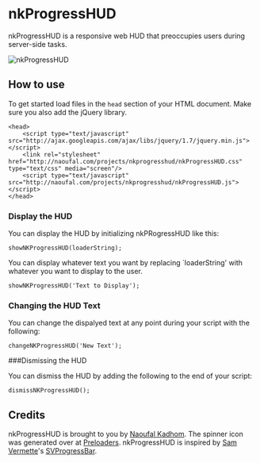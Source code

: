 nkProgressHUD
=============

nkProgressHUD is a responsive web HUD that preoccupies users during server-side tasks.

![nkProgressHUD](http://naoufal.com/projects/nkprogresshud/screens/nkProgressHUD-screen-1.png)

How to use
----------

To get started load files in the `head` section of your HTML document. Make sure you also add the jQuery library.

    <head>
        <script type="text/javascript" src="http://ajax.googleapis.com/ajax/libs/jquery/1.7/jquery.min.js"></script>
        <link rel="stylesheet" href="http://naoufal.com/projects/nkprogresshud/nkProgressHUD.css" type="text/css" media="screen"/>
        <script type="text/javascript" src="http://naoufal.com/projects/nkprogresshud/nkProgressHUD.js"></script>
    </head>

### Display the HUD

You can display the HUD by initializing nkPRogressHUD like this:

    showNKProgressHUD(loaderString);

You can display whatever text you want by replacing `loaderString' with whatever you want to display to the user.

    showNKProgressHUD('Text to Display');

### Changing the HUD Text

You can change the dispalyed text at any point during your script with the following:

    changeNKProgressHUD('New Text');

###Dismissing the HUD

You can dismiss the HUD by adding the following to the end of your script:

    dismissNKProgressHUD();


## Credits

nkProgressHUD is brought to you by [Naoufal Kadhom](http://github.com/naoufal). The spinner icon was generated over at [Preloaders](http://preloaders.net/). nkProgressHUD is inspired by [Sam Vermette](http://samvermette.com)'s [SVProgressBar](https://github.com/samvermette/SVProgressHUD).
